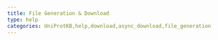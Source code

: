 ```yaml
---
title: File Generation & Download
type: help
categories: UniProtKB,help,download,async_download,file_generation
---
```


